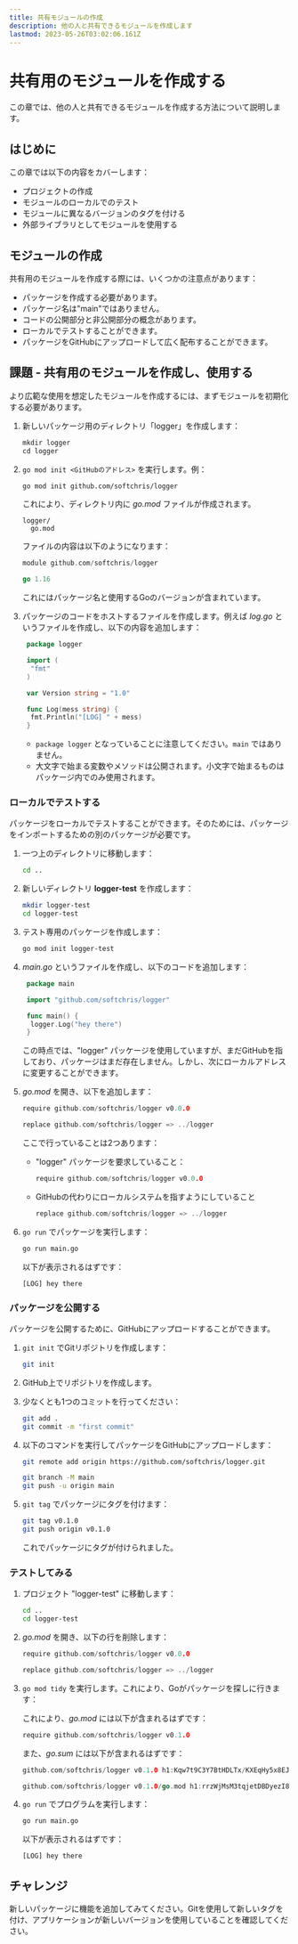 ```yaml
---
title: 共有モジュールの作成
description: 他の人と共有できるモジュールを作成します
lastmod: 2023-05-26T03:02:06.161Z
---
```


# 共有用のモジュールを作成する

この章では、他の人と共有できるモジュールを作成する方法について説明します。

## はじめに

この章では以下の内容をカバーします：

- プロジェクトの作成
- モジュールのローカルでのテスト
- モジュールに異なるバージョンのタグを付ける
- 外部ライブラリとしてモジュールを使用する

## モジュールの作成

共有用のモジュールを作成する際には、いくつかの注意点があります：

- パッケージを作成する必要があります。
- パッケージ名は"main"ではありません。
- コードの公開部分と非公開部分の概念があります。
- ローカルでテストすることができます。
- パッケージをGitHubにアップロードして広く配布することができます。

## 課題 - 共有用のモジュールを作成し、使用する

より広範な使用を想定したモジュールを作成するには、まずモジュールを初期化する必要があります。

1. 新しいパッケージ用のディレクトリ「logger」を作成します：

   ```go
   mkdir logger
   cd logger
   ```

1. `go mod init <GitHubのアドレス>` を実行します。例：

   ```bash
   go mod init github.com/softchris/logger
   ```

   これにより、ディレクトリ内に _go.mod_ ファイルが作成されます。

   ```
   logger/
     go.mod
   ```

   ファイルの内容は以下のようになります：

   ```go
   module github.com/softchris/logger

   go 1.16
   ```

   これにはパッケージ名と使用するGoのバージョンが含まれています。

1. パッケージのコードをホストするファイルを作成します。例えば _log.go_ というファイルを作成し、以下の内容を追加します：

   ```go
    package logger

    import (
     "fmt"
    )

    var Version string = "1.0"

    func Log(mess string) {
     fmt.Println("[LOG] " + mess)
    }
   ```

   - `package logger` となっていることに注意してください。`main` ではありません。
   - 大文字で始まる変数やメソッドは公開されます。小文字で始まるものはパッケージ内でのみ使用されます。

### ローカルでテストする

パッケージをローカルでテストすることができます。そのためには、パッケージをインポートするための別のパッケージが必要です。

1. 一つ上のディレクトリに移動します：

   ```bash
   cd ..
   ```

1. 新しいディレクトリ **logger-test** を作成します：

   ```bash
   mkdir logger-test
   cd logger-test
   ```

1. テスト専用のパッケージを作成します：

   ```bash
   go mod init logger-test
   ```

1. _main.go_ というファイルを作成し、以下のコードを追加します：

   ```go
    package main

    import "github.com/softchris/logger"

    func main() {
     logger.Log("hey there")
    }
   ```

   この時点では、"logger" パッケージを使用していますが、まだGitHubを指しており、パッケージはまだ存在しません。しかし、次にローカルアドレスに変更することができます。

1. _go.mod_ を開き、以下を追加します：

   ```go
   require github.com/softchris/logger v0.0.0

   replace github.com/softchris/logger => ../logger
   ```

   ここで行っていることは2つあります：

   - "logger" パッケージを要求していること：

     ```go
     require github.com/softchris/logger v0.0.0
     ```

   - GitHubの代わりにローカルシステムを指すようにしていること

     ```go
     replace github.com/softchris/logger => ../logger
     ```

1. `go run` でパッケージを実行します：

   ```bash
   go run main.go
   ```

   以下が表示されるはずです：

   ```
   [LOG] hey there
   ```

### パッケージを公開する

パッケージを公開するために、GitHubにアップロードすることができます。

1. `git init` でGitリポジトリを作成します：

   ```bash
   git init
   ```

1. GitHub上でリポジトリを作成します。

1. 少なくとも1つのコミットを行ってください：

   ```bash
   git add .
   git commit -m "first commit"
   ```

1. 以下のコマンドを実行してパッケージをGitHubにアップロードします：

   ```bash
   git remote add origin https://github.com/softchris/logger.git

   git branch -M main
   git push -u origin main
   ```

1. `git tag` でパッケージにタグを付けます：

   ```bash
   git tag v0.1.0
   git push origin v0.1.0
   ```

   これでパッケージにタグが付けられました。

### テストしてみる

1. プロジェクト "logger-test" に移動します：

   ```bash
   cd ..
   cd logger-test
   ```

1. _go.mod_ を開き、以下の行を削除します：

   ```go
   require github.com/softchris/logger v0.0.0

   replace github.com/softchris/logger => ../logger
   ```

1. `go mod tidy` を実行します。これにより、Goがパッケージを探しに行きます：

   これにより、_go.mod_ には以下が含まれるはずです：

   ```go
   require github.com/softchris/logger v0.1.0
   ```

   また、_go.sum_ には以下が含まれるはずです：

   ```go
   github.com/softchris/logger v0.1.0 h1:Kqw7t9C3Y7BtHDLTx/KXEqHy5x8EJxrLian742S0di0=

   github.com/softchris/logger v0.1.0/go.mod h1:rrzWjMsM3tqjetDBDyezI8mFCjGucF/b5RSAqptKF/M=
   ```

1. `go run` でプログラムを実行します：

   ```bash
   go run main.go
   ```

   以下が表示されるはずです：

   ```
   [LOG] hey there
   ```

## チャレンジ

新しいパッケージに機能を追加してみてください。Gitを使用して新しいタグを付け、アプリケーションが新しいバージョンを使用していることを確認してください。